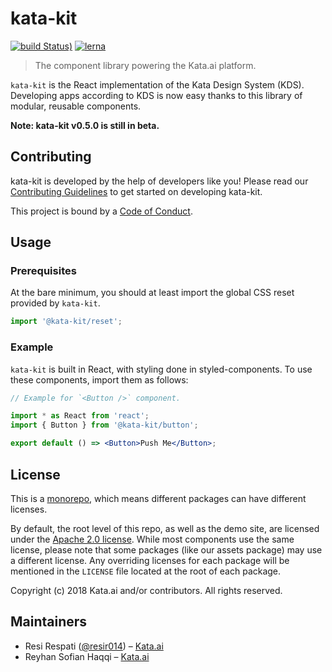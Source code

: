 # kata-kit

[![build Status)](https://img.shields.io/travis/kata-ai/kata-kit.svg)](https://travis-ci.org/kata-ai/kata-kit) [![lerna](https://img.shields.io/badge/maintained%20with-lerna-cc00ff.svg)](https://lernajs.io/)

> The component library powering the Kata.ai platform.

`kata-kit` is the React implementation of the Kata Design System (KDS). Developing apps according to KDS is now easy thanks to this library of modular, reusable components.

**Note: kata-kit v0.5.0 is still in beta.**

## Contributing

kata-kit is developed by the help of developers like you! Please read our [Contributing Guidelines](CONTRIBUTING.md) to get started on developing kata-kit.

This project is bound by a [Code of Conduct](CODE_OF_CONDUCT.md).

## Usage

### Prerequisites

At the bare minimum, you should at least import the global CSS reset provided by `kata-kit`.

```js
import '@kata-kit/reset';
```

### Example

`kata-kit` is built in React, with styling done in styled-components. To use these components, import them as follows:

```jsx
// Example for `<Button />` component.

import * as React from 'react';
import { Button } from '@kata-kit/button';

export default () => <Button>Push Me</Button>;
```

## License

This is a [monorepo](https://github.com/babel/babel/blob/master/doc/design/monorepo.md), which means different packages can have different licenses.

By default, the root level of this repo, as well as the demo site, are licensed under the [Apache 2.0 license](LICENSE). While most components use the same license, please note that some packages (like our assets package) may use a different license. Any overriding licenses for each package will be mentioned in the `LICENSE` file located at the root of each package.

Copyright (c) 2018 Kata.ai and/or contributors. All rights reserved.

## Maintainers

- Resi Respati ([@resir014](https://twitter.com/resir014)) – [Kata.ai](https://kata.ai)
- Reyhan Sofian Haqqi – [Kata.ai](https://kata.ai)
